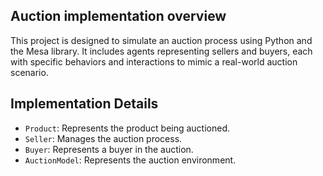 ## Auction implementation overview

This project is designed to simulate an auction process using Python and the Mesa library. It includes agents representing sellers and buyers, each with specific behaviors and interactions to mimic a real-world auction scenario.

## Implementation Details

- `Product`: Represents the product being auctioned.
- `Seller`: Manages the auction process.
- `Buyer`: Represents a buyer in the auction.
- `AuctionModel`: Represents the auction environment.



